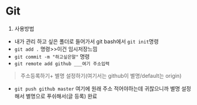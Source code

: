#  Git

1. 사용방법

- 내가 관리 하고 싶은 폴더로 들어가서 git bash에서 `git init`명령
- `git add .` 명령>>이건 임시저장느낌
- `git commit -m "하고싶은말"` 명령
- `git remote add github ___여기 주소입력`

> 주소등록하기+ 별명 설정하기(여기서는  github이 별명/default는 origin)

- `git push github master` 여기에 원래 주소 적어야하는데 귀찮으니까 별명 설정해서 별명으로 푸쉬해서(글 등록) 완료

